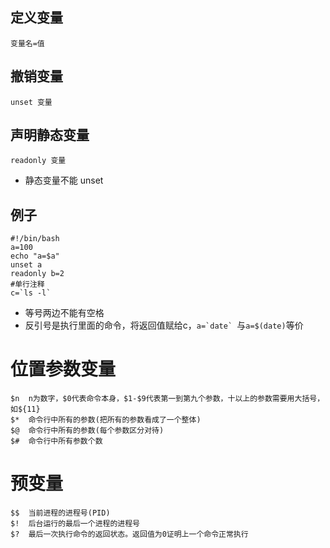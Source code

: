 ## 定义变量
```shell
变量名=值
```
## 撤销变量
```shell
unset 变量
```
## 声明静态变量
```shell
readonly 变量
```
* 静态变量不能 unset
## 例子
```shell
#!/bin/bash
a=100
echo "a=$a"
unset a
readonly b=2
#单行注释
c=`ls -l`
```
* 等号两边不能有空格
* 反引号是执行里面的命令，将返回值赋给c，``a=`date` ``与``a=$(date)``等价
# 位置参数变量
~~~
$n  n为数字，$0代表命令本身，$1-$9代表第一到第九个参数，十以上的参数需要用大括号，如${11}
$*  命令行中所有的参数(把所有的参数看成了一个整体)
$@  命令行中所有的参数(每个参数区分对待)
$#  命令行中所有参数个数
~~~
# 预变量
~~~
$$  当前进程的进程号(PID)
$!  后台运行的最后一个进程的进程号
$?  最后一次执行命令的返回状态。返回值为0证明上一个命令正常执行
~~~